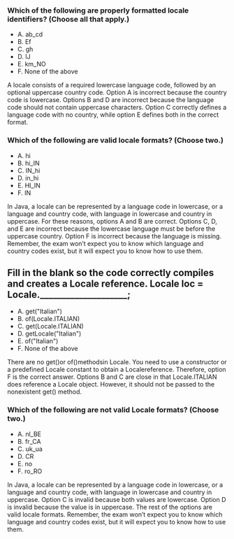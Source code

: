 
### Which of the following are properly formatted locale identifiers? (Choose all that apply.)
* A. ab_cd
* B. Ef
* C. gh
* D. IJ
* E. km_NO
* F. None of the above

A locale consists of a required lowercase language code, followed by an optional uppercase country code.
Option A is incorrect because the country code is lowercase. Options B and D are incorrect because the language code should not contain uppercase characters.
Option C correctly defines a language code with no country, while option E defines both in the correct format.

### Which of the following are valid locale formats? (Choose two.)
* A. hi
* B. hi_IN
* C. IN_hi
* D. in_hi
* E. HI_IN
* F. IN

In Java, a locale can be represented by a language code in lowercase,
or a language and country code, with language in lowercase and country in uppercase.
For these reasons, options A and B are correct.
Options C, D, and E are incorrect because the lowercase language must be before the uppercase country.
Option F is incorrect because the language is missing.
Remember, the exam won’t expect you to know which language and country codes exist,
but it will expect you to know how to use them.

## Fill in the blank so the code correctly compiles and creates a Locale reference. Locale loc = Locale.____________________;

*  A. get("Italian")
*  B. of(Locale.ITALIAN)
*  C. get(Locale.ITALIAN)
*  D. getLocale("Italian")
*  E. of("Italian")
*  F. None of the above

There are no get()or of()methodsin Locale.
You need to use a constructor or a predefined Locale constant to obtain a Localereference.
Therefore, option F is the correct answer. Options B and C are close in that Locale.ITALIAN does reference a Locale object.
However, it should not be passed to the nonexistent get() method.

### Which of the following are not valid Locale formats? (Choose two.)
*  A. nl_BE
*  B. fr_CA
*  C. uk_ua
*  D. CR
*  E. no
*  F. ro_RO

In Java, a locale can be represented by a language code in lowercase,
or a language and country code, with language in lowercase and country in uppercase.
Option C is invalid because both values are lowercase.
Option D is invalid because the value is in uppercase.
The rest of the options are valid locale formats.
Remember, the exam won’t expect you to know which language
and country codes exist, but it will expect you to know how to use them.
